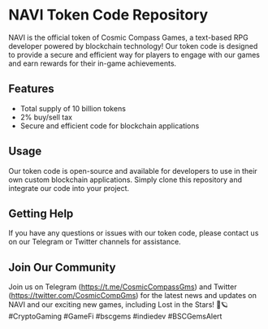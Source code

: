 # NAVI Token Code Repository

NAVI is the official token of Cosmic Compass Games, a text-based RPG developer powered by blockchain technology! Our token code is designed to provide a secure and efficient way for players to engage with our games and earn rewards for their in-game achievements.

## Features

- Total supply of 10 billion tokens
- 2% buy/sell tax
- Secure and efficient code for blockchain applications

## Usage

Our token code is open-source and available for developers to use in their own custom blockchain applications. Simply clone this repository and integrate our code into your project.

## Getting Help

If you have any questions or issues with our token code, please contact us on our Telegram or Twitter channels for assistance.

## Join Our Community

Join us on Telegram (https://t.me/CosmicCompassGms) and Twitter (https://twitter.com/CosmicCompGms) for the latest news and updates on NAVI and our exciting new games, including Lost in the Stars! 🚀🪐 #CryptoGaming #GameFi #bscgems #indiedev #BSCGemsAlert
